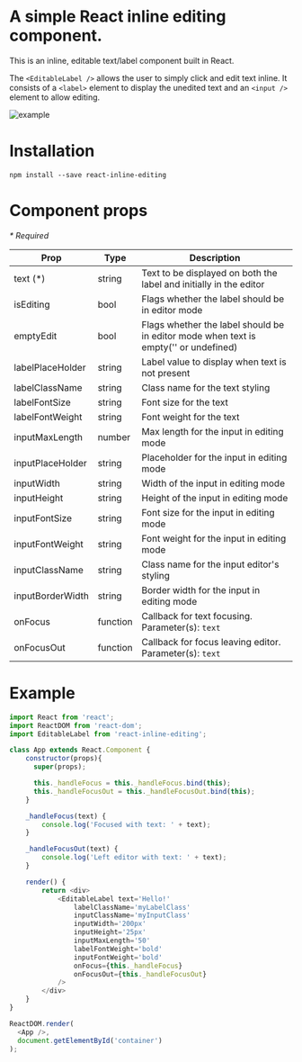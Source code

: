 # A simple React inline editing component.
This is an inline, editable text/label component built in React.

The `<EditableLabel />` allows the user to simply click and edit text inline. It consists of a `<label>` element to display the unedited text and an `<input />` element to allow editing.

![example](https://i.imgur.com/pvvQWU3.gif )

# Installation
`npm install --save react-inline-editing`

# Component props
_* Required_ 

| Prop | Type   | Description
| -----| -------| -------- |
| text (*)| string | Text to be displayed on both the label and initially in the editor |
| isEditing | bool | Flags whether the label should be in editor mode
| emptyEdit | bool | Flags whether the label should be in editor mode when text is empty('' or undefined)
| labelPlaceHolder | string | Label value to display when text is not present
| labelClassName | string | Class name for the text styling
| labelFontSize | string | Font size for the text 
| labelFontWeight | string | Font weight for the text
| inputMaxLength | number | Max length for the input in editing mode
| inputPlaceHolder | string | Placeholder for the input in editing mode
| inputWidth | string | Width of the input in editing mode
| inputHeight | string | Height of the input in editing mode
| inputFontSize | string | Font size for the input in editing mode
| inputFontWeight | string | Font weight for the input in editing mode 
| inputClassName | string | Class name for the input editor's styling
| inputBorderWidth | string | Border width for the input in editing mode
| onFocus | function | Callback for text focusing. Parameter(s): `text`
| onFocusOut | function | Callback for focus leaving editor. Parameter(s): `text`


# Example
```javascript
import React from 'react';
import ReactDOM from 'react-dom';
import EditableLabel from 'react-inline-editing';

class App extends React.Component {
    constructor(props){
      super(props);

      this._handleFocus = this._handleFocus.bind(this);
      this._handleFocusOut = this._handleFocusOut.bind(this);
    }

    _handleFocus(text) {
        console.log('Focused with text: ' + text);
    }

    _handleFocusOut(text) {
        console.log('Left editor with text: ' + text);
    }

    render() {
        return <div>
            <EditableLabel text='Hello!'
                labelClassName='myLabelClass'
                inputClassName='myInputClass'
                inputWidth='200px'
                inputHeight='25px'
                inputMaxLength='50'
                labelFontWeight='bold'
                inputFontWeight='bold'
                onFocus={this._handleFocus}
                onFocusOut={this._handleFocusOut}
            />
        </div>
    }
}

ReactDOM.render(
  <App />,
  document.getElementById('container')
);
```
